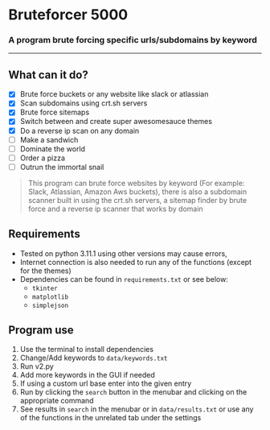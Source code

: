 # Bruteforcer 5000
### A program brute forcing specific urls/subdomains by keyword

---

## What can it do?
- [x] Brute force buckets or any website like slack or atlassian
- [x] Scan subdomains using crt.sh servers
- [x] Brute force sitemaps
- [x] Switch between and create super awesomesauce themes
- [x] Do a reverse ip scan on any domain
- [ ] Make a sandwich
- [ ] Dominate the world
- [ ] Order a pizza 
- [ ] Outrun the immortal snail

>This program can brute force websites by keyword (For example: Slack, Atlassian, Amazon Aws buckets), there is also a subdomain scanner built in using the crt.sh servers, a sitemap finder by brute force and a reverse ip scanner that works by domain

## Requirements
- Tested on python 3.11.1 using other versions may cause errors,
- Internet connection is also needed to run any of the functions (except for the themes)
- Dependencies can be found in `requirements.txt` or see below:
    - `tkinter`
    - `matplotlib`
    - `simplejson`

## Program use
1. Use the terminal to install dependencies
2. Change/Add keywords to `data/keywords.txt`
2. Run v2.py
3. Add more keywords in the GUI if needed
4. If using a custom url base enter into the given entry
5. Run by clicking the `search` button in the menubar and clicking on the appropriate command
6. See results in `search` in the menubar or in `data/results.txt` or use any of the functions in the unrelated tab under the settings